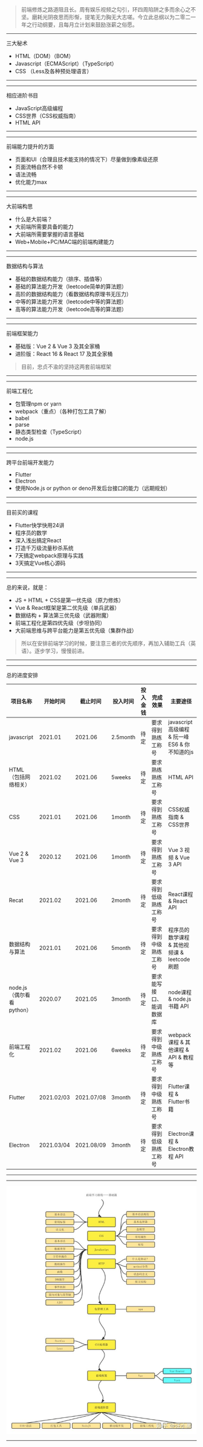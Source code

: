 > 前端修炼之路道阻且长。周有娱乐视频之勾引，环四周陷阱之多而余心之不坚。磨耗光阴夜思而形惭，提笔无力胸无大志嗟。今立此总纲以为二零二一年之行动纲要，且每月立计划来鼓励涨薪之俗愿。

---
三大秘术
- HTML（DOM）（BOM）
- Javascript（ECMAScript）（TypeScript）
- CSS （Less及各种预处理语言）
---
---
相应进阶书目
- JavaScript高级编程
- CSS世界（CSS权威指南）
- HTML API
---
---
前端能力提升的方面
- 页面和UI（合理且技术能支持的情况下）尽量做到像素级还原
- 页面流畅自然不卡顿
- 语法流畅
- 优化能力max
---
---
大前端构思
- 什么是大前端？
- 大前端所需要具备的能力
- 大前端所需要掌握的语言基础
- Web+Mobile+PC/MAC端的前端构建能力
---
---
数据结构与算法
- 基础的数据结构能力（排序、插值等）
- 基础的算法能力开发（leetcode简单的算法题）
- 高阶的数据结构能力（看数据结构原理书无压力）
- 中等的算法能力开发（leetcode中等的算法题）
- 高等的算法能力开发（leetcode高等的算法题）
---
---
前端框架能力
- 基础版：Vue 2 & Vue 3 及其全家桶
- 进阶版：React 16 & React 17 及其全家桶
> 目前，忠贞不渝的坚持这两套前端框架
---
---
前端工程化
- 包管理npm or yarn
- webpack（重点）（各种打包工具了解）
- babel
- parse
- 静态类型检查（TypeScript）
- node.js
---
---
跨平台前端开发能力
- Flutter
- Electron
- 使用Node.js or python or deno开发后台接口的能力（远期规划）
---
---
目前买的课程
- Flutter快学快用24讲
- 程序员的数学
- 深入浅出搞定React
- 打造千万级流量秒杀系统
- 7天搞定webpack原理与实践
- 3天搞定Vue核心源码
---

---
总的来说，就是：
- JS + HTML + CSS是第一优先级（原力修炼）
- Vue & React框架是第二优先级（单兵武器）
- 数据结构 + 算法第三优先级（武器附魔）
- 前端工程化是第四优先级（步坦协同）
- 大前端思维与跨平台能力是第五优先级（集群作战）

> 所以在安排前端学习的时候，要注意三者的优先顺序，再加入辅助工兵（英语）。逐步学习，慢慢前进。
---

---
总的进度安排

| 项目名称 | 开始时间 | 截止时间 | 投入时间 | 投入金钱 | 完成效果| 主要途径 |   
| ---- | ---- | ---- | ---- | ---- | ---- | ---- |   
| javascript | 2021.01 | 2021.06 | 2.5month | 待定 | 要求得到熟练工称号 | javascript高级编程 & 阮一峰ES6 & 你不知道的js |   
| HTML（包括网络相关） | 2021.02 | 2021.06 | 5weeks | 待定 | 要求熟练熟练工称号 | HTML API |
| CSS | 2021.01 | 2021.06 | 1month | 待定 | 要求得到熟练工称号 | CSS权威指南 & CSS世界 |    
| Vue 2 & Vue 3 | 2020.12 | 2021.06 | 1month | 待定 | 要求得到熟练工称号 | Vue 3 视频 & Vue 3 API |
| Recat | 2021.02 | 2021.06 | 2month | 待定 | 要求得到低级熟练工称号 | React课程 & React API |   
| 数据结构与算法 | 2021.01 | 2021.06 | 5month | 待定 |要求得到中级熟练工称号 | 程序员的数学课程 & 其他视频课 & leetcode刷题 |
| node.js（偶尔看看python） | 2020.07 | 2021.05 | 3month | 待定 | 要求能写接口、能调数据库 | node课程 & node.js书籍 API  | 
| 前端工程化 | 2021.02 | 2021.06 | 6weeks | 待定 | 要求得到中级熟练工称号 | webpack课程 & 其他课程 & API & 教程等 | 
| Flutter | 2021.02/03 | 2021.07/08 | 3month | 待定 | 要求得到中级熟练工称号 | Flutter课程 & Flutter书籍 |
| Electron | 2021.03/04 | 2021.08/09 | 3month | 待定 | 要求得到低级熟练工称号 | Electron课程 & Electron教程 API |  

---

--- 
![photo](imgs/route.jpg)

---